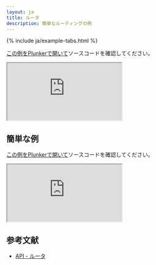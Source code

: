 ```yaml
---
layout: ja
title: ルータ
description: 簡単なルーティングの例
---
```


{% include ja/example-tabs.html %}

[この例をPlunkerで開いて](http://riotjs.com/examples/plunker/?app=router-complex)ソースコードを確認してください。

<iframe src="http://riotjs.com/examples/router-complex"></iframe>

## 簡単な例

[この例をPlunkerで開いて](http://riotjs.com/examples/plunker/?app=router-page-switcher)ソースコードを確認してください。

<iframe src="http://riotjs.com/examples/router-page-switcher"></iframe>

## 参考文献

- [API - ルータ](/ja/api/route/)
